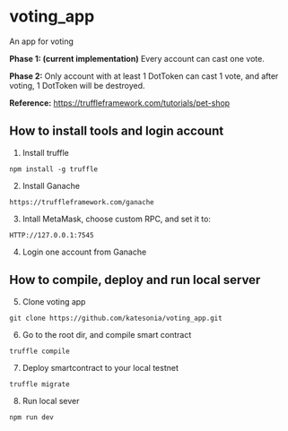 # voting_app
An app for voting

**Phase 1: (current implementation)**
Every account can cast one vote.

**Phase 2:**
Only account with at least 1 DotToken can cast 1 vote, and after voting, 1 DotToken will be destroyed.

**Reference:**
https://truffleframework.com/tutorials/pet-shop

## How to install tools and login account

1. Install truffle
```
npm install -g truffle
```

2. Install Ganache
```
https://truffleframework.com/ganache
```

3. Intall MetaMask, choose custom RPC, and set it to:
```
HTTP://127.0.0.1:7545
```

4. Login one account from Ganache

## How to compile, deploy and run local server

5. Clone voting app
```
git clone https://github.com/katesonia/voting_app.git
```

6. Go to the root dir, and compile smart contract
```
truffle compile
```

7. Deploy smartcontract to your local testnet
```
truffle migrate
```

8. Run local sever
```
npm run dev
```